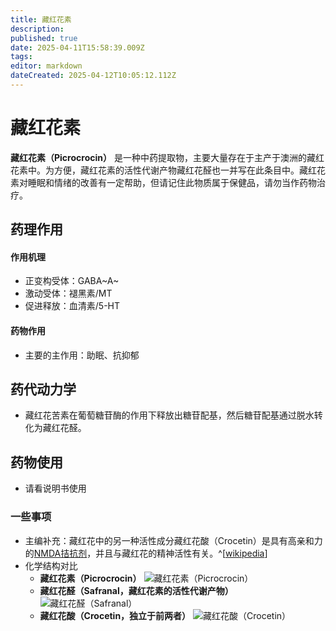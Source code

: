```yaml
---
title: 藏红花素
description: 
published: true
date: 2025-04-11T15:58:39.009Z
tags: 
editor: markdown
dateCreated: 2025-04-12T10:05:12.112Z
---
```


# 藏红花素
**藏红花素（Picrocrocin）** 是一种中药提取物，主要大量存在于主产于澳洲的藏红花素中。为方便，藏红花素的活性代谢产物藏红花醛也一并写在此条目中。藏红花素对睡眠和情绪的改善有一定帮助，但请记住此物质属于保健品，请勿当作药物治疗。

## 药理作用
#### 作用机理
- 正变构受体：GABA~A~
- 激动受体：褪黑素/MT
- 促进释放：血清素/5-HT
　　
#### 药物作用
- 主要的主作用：助眠、抗抑郁

## 药代动力学
- 藏红花苦素在葡萄糖苷酶的作用下释放出糖苷配基，然后糖苷配基通过脱水转化为藏红花醛。

## 药物使用
- 请看说明书使用

### 一些事项
- 主编补充：藏红花中的另一种活性成分藏红花酸（Crocetin）是具有高亲和力的[NMDA拮抗剂](/drug/NMDA抗抑郁)，并且与藏红花的精神活性有关。^[[wikipedia](https://en.wikipedia.org/wiki/Crocetin)]
- 化学结构对比
  - **藏红花素（Picrocrocin）** ![藏红花素（Picrocrocin）](/imgs/藏红花素.png)
  - **藏红花醛（Safranal，藏红花素的活性代谢产物）** ![藏红花醛（Safranal）](/imgs/藏红花醛.png)
  - **藏红花酸（Crocetin，独立于前两者）** ![藏红花酸（Crocetin）](/imgs/藏红花酸.png)

